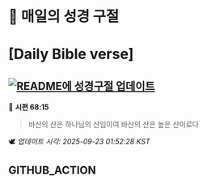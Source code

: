 # 🙏 매일의 성경 구절
# [Daily Bible verse]
## [![README에 성경구절 업데이트](https://github.com/DONGSUKA/first_test/actions/workflows/update-readme-bible.yml/badge.svg)](https://github.com/DONGSUKA/first_test/actions/workflows/update-readme-bible.yml)
<!-- START_BIBLE_VERSE -->
📖 **시편 68:15**
> 바산의 산은 하나님의 산임이여 바산의 산은 높은 산이로다

🕊️ _업데이트 시각: 2025-09-23 01:52:28 KST_
  <!-- END_BIBLE_VERSE -->
## GITHUB_ACTION
